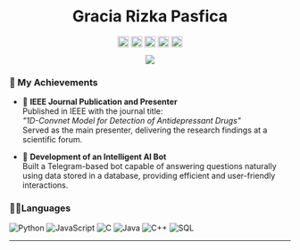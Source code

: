 <p align="center"> <h1 align="center"> Gracia Rizka Pasfica </h1> </p>
<p align="center">
  <a href="https://github.com/grpasfica" target="_blank"><img align="center" src="https://cdn.jsdelivr.net/npm/simple-icons@3.0.1/icons/github.svg" alt="Gracia Rizka Pasfica" height="20" width="20" /></a>
  <a href="https://www.linkedin.com/in/gracia-rizka-pasfica-a22247220/" target="_blank"><img align="center" src="https://cdn.jsdelivr.net/npm/simple-icons@3.0.1/icons/linkedin.svg" alt="Gracia Rizka Pasfica" height="20" width="20" /></a>
  <a href="https://www.instagram.com/graciarp_/" target="_blank"><img align="center" src="https://cdn.jsdelivr.net/npm/simple-icons@3.0.1/icons/instagram.svg" alt="Gracia Rizka Pasfica" height="20" width="20" /></a>
  <a href="https://independent.academia.edu/Pasfica" target="_blank"><img align="center" src="https://cdn.jsdelivr.net/npm/simple-icons@3.0.1/icons/academia.svg" alt="Gracia Rizka Pasfica" height="20" width="20" /></a>
  <a href="https://medium.com/@igraciasriska1262" target="_blank"><img align="center" src="https://cdn.jsdelivr.net/npm/simple-icons@3.0.1/icons/medium.svg" alt="Gracia Rizka Pasfica" height="20" width="20" /></a>
</p>
<p align="center">
<img src="https://komarev.com/ghpvc/?username=grpasfica&color=blueviolet"/>
</p>

### 🎉 My Achievements

- 📜 **IEEE Journal Publication and Presenter**  
  Published in IEEE with the journal title:  
  *"1D-Convnet Model for Detection of Antidepressant Drugs"*  
  Served as the main presenter, delivering the research findings at a scientific forum.

- 🤖 **Development of an Intelligent AI Bot**  
  Built a Telegram-based bot capable of answering questions naturally using data stored in a database, providing efficient and user-friendly interactions.


### 🧑‍💻Languages

![Python](https://img.shields.io/badge/-Python-000?&logo=Python)
![JavaScript](https://img.shields.io/badge/-JavaScript-000?&logo=JavaScript)
![C](https://img.shields.io/badge/-C-000?&logo=C)
![Java](https://img.shields.io/badge/-Java-000?&logo=Java&logoColor=007396)
![C++](https://img.shields.io/badge/-C++-000?&logo=c%2b%2b&logoColor=00599C)
![SQL](https://img.shields.io/badge/-SQL-000?&logo=MySQL)

---
